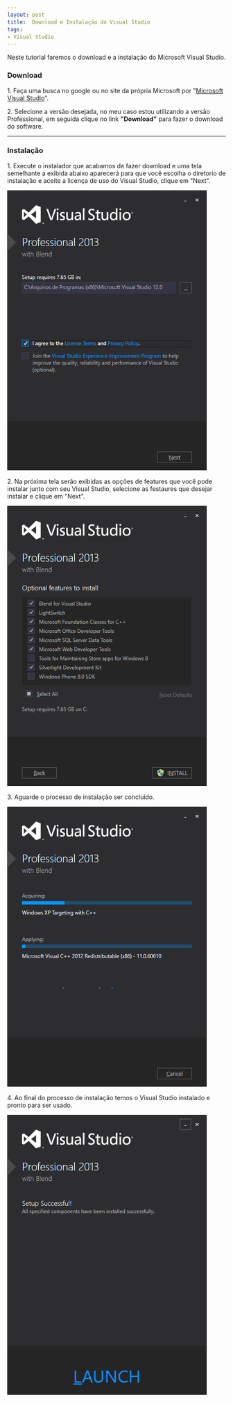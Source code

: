 ```yaml
---
layout: post
title:  Download e Instalação do Visual Studio
tags:
- Visual Studio
---
```


<p>Neste tutorial faremos o download e a instalação do Microsoft Visual Studio.</p>

<h3 id="heading3">Download</h3>

<p>1. Faça uma busca no google ou no site da própria Microsoft por "<a href="https://www.visualstudio.com/downloads/" target="_blank">Microsoft Visual Studio</a>".</p>

<p>2. Selecione a versão desejada, no meu caso estou utilizando a versão Professional, em seguida clique no link <strong>"Download"</strong> para fazer o download do software. </p>

<hr/>

<h3 id="heading3">Instalação</h3>

<p>1. Execute o instalador que acabamos de fazer download e uma tela semelhante a exibida abaixo aparecerá para que você escolha o diretorio de instalação e aceite a licença de uso do Visual Studio, clique em "Next".</p>

<p><img src="https://raw.githubusercontent.com/mateusblopes/mateusblopes.github.io/master/_posts/img/VisualStudio1.png" alt="Visual Studio - Diretório de instalação e licença de uso" /></p>

<p>2. Na próxima tela serão exibidas as opções de features que você pode instalar junto com seu Visual Studio, selecione as festaures que desejar instalar e clique em "Next".</p>

<p><img src="https://raw.githubusercontent.com/mateusblopes/mateusblopes.github.io/master/_posts/img/VisualStudio2.png" alt="Visual Studio - Features da instalação" /></p>

<p>3. Aguarde o processo de instalação ser concluído.</p>

<p><img src="https://raw.githubusercontent.com/mateusblopes/mateusblopes.github.io/master/_posts/img/VisualStudio3.png" alt="Visual Studio - Processo de Instalação" /></p>

<p>4. Ao final do processo de instalação temos o Visual Studio instalado e pronto para ser usado.</p>

<p><img src="https://raw.githubusercontent.com/mateusblopes/mateusblopes.github.io/master/_posts/img/VisualStudio4.png" alt="Visual Studio - Instalação Concluída" /></p>